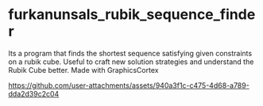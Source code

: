 # furkanunsals_rubik_sequence_finder
Its a program that finds the shortest sequence satisfying given constraints on a rubik cube. Useful to craft new solution strategies and understand the Rubik Cube better. Made with GraphicsCortex

https://github.com/user-attachments/assets/940a3f1c-c475-4d68-a789-dda2d39c2c04

